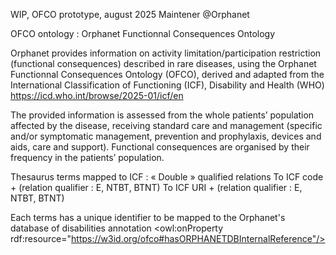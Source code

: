 WIP, OFCO prototype, august 2025
Maintener @Orphanet

OFCO ontology : Orphanet Functionnal Consequences Ontology

Orphanet provides information on activity limitation/participation restriction (functional consequences) described in rare diseases, using the Orphanet Functionnal Consequences Ontology (OFCO), derived and adapted from the International Classification of Functioning (ICF), Disability and Health (WHO) https://icd.who.int/browse/2025-01/icf/en

The provided information is assessed from the whole patients’ population affected by the disease, receiving standard care and management (specific and/or symptomatic management, prevention and prophylaxis, devices and aids, care and support). Functional consequences are organised by their frequency in the patients’ population. 

Thesaurus terms mapped to ICF : « Double » qualified relations
To ICF code + (relation qualifier : E, NTBT, BTNT)
To ICF URI +  (relation qualifier : E, NTBT, BTNT)

Each terms has a unique identifier to be mapped to the Orphanet's database of disabilities annotation <owl:onProperty rdf:resource="https://w3id.org/ofco#hasORPHANETDBInternalReference"/>
